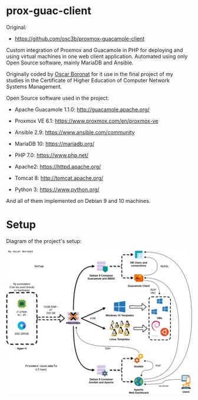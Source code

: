# prox-guac-client

Original: 

- https://github.com/osc3b/proxmox-guacamole-client

Custom integration of Proxmox and Guacamole in PHP for deploying and using virtual machines in one web client application.
Automated using only Open Source software, mainly MariaDB and Ansible.

Originally coded by [Oscar Boronat](https://github.com/osc3b/proxmox-guacamole-client) for it use in the final project of my studies in the Certificate of Higher Education of Computer Network Systems Management.

Open Source software used in the project:

- Apache Guacamole 1.1.0: http://guacamole.apache.org/

- Proxmox VE 6.1: https://www.proxmox.com/en/proxmox-ve

- Ansible 2.9: https://www.ansible.com/community

- MariaDB 10: https://mariadb.org/

- PHP 7.0: https://www.php.net/

- Apache2: https://httpd.apache.org/

- Tomcat 8: http://tomcat.apache.org/

- Python 3: https://www.python.org/

And all of them implemented on Debian 9 and 10 machines.

# Setup
Diagram of the project's setup:

![Image of the diagram](img/ProxmoxGuacamoleDiagram.png?raw=true)
